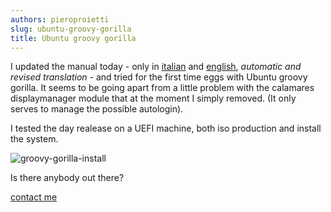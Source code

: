 ```yaml
---
authors: pieroproietti
slug: ubuntu-groovy-gorilla
title: Ubuntu groovy gorilla
---
```


I updated the manual today - only in [italian](/docs/tutorial-eggs/italiano) and [english](/docs/tutorial-eggs/english), _automatic and revised translation_ - and tried for the first time eggs with Ubuntu groovy gorilla. It seems to be going apart from a little problem with the calamares displaymanager module that at the moment I simply removed. (It only serves to manage the possible autologin). 

I tested the day realease on a UEFI machine, both iso production and install the system.

![groovy-gorilla-install](/images/groovy-gorilla-install.png)

Is there anybody out there?

[contact me](https://gitter.im/penguins-eggs-1/community)
